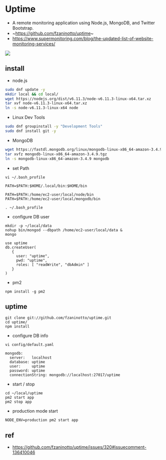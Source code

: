 # Uptime
- A remote monitoring application using Node.js, MongoDB, and Twitter Bootstrap.
- ~https://github.com/fzaninotto/uptime~
- https://www.supermonitoring.com/blog/the-updated-list-of-website-monitoring-services/
<img src="https://camo.githubusercontent.com/4f3f0f0b79d15372f3a89e5f9085cade4bffb064/68747470733a2f2f7261772e6769746875622e636f6d2f667a616e696e6f74746f2f757074696d652f646f776e6c6f6164732f636865636b5f64657461696c732e706e67" />

## install

- node.js
```sh
sudo dnf update -y
mkdir local && cd local/
wget https://nodejs.org/dist/v6.11.3/node-v6.11.3-linux-x64.tar.xz
tar xvf node-v6.11.3-linux-x64.tar.xz
ln -s node-v6.11.3-linux-x64 node
```

- Linux Dev Tools

```sh
sudo dnf groupinstall -y "Development Tools"
sudo dnf install git -y
```

- MongoDB

```sh
wget https://fastdl.mongodb.org/linux/mongodb-linux-x86_64-amazon-3.4.9.tgz
tar xvfz mongodb-linux-x86_64-amazon-3.4.9.tgz
ln -s mongodb-linux-x86_64-amazon-3.4.9 mongodb
```

- set Path

```
vi ~/.bash_profile
```

```
PATH=$PATH:$HOME/.local/bin:$HOME/bin

PATH=$PATH:/home/ec2-user/local/node/bin
PATH=$PATH:/home/ec2-user/local/mongodb/bin
```

```
. ~/.bash_profile
```

- configure DB user

```
mkdir -p ~/local/data
nohup bin/mongod --dbpath /home/ec2-user/local/data &
mongo
```

```
use uptime
db.createUser(
   {
     user: "uptime",
     pwd: "uptime",
     roles: [ "readWrite", "dbAdmin" ]
   }
)
```

- pm2

```
npm install -g pm2
```

## uptime

```
git clone git://github.com/fzaninotto/uptime.git
cd uptime/
npm install
```

- configure DB info

```
vi config/default.yaml
```

```
mongodb:
  server:   localhost
  database: uptime
  user:     uptime
  password: uptime
  connectionString: mongodb://localhost:27017/uptime
```

- start / stop

```
cd ~/local/uptime
pm2 start app
pm2 stop app
```

- production mode start

```
NODE_ENV=production pm2 start app
```

## ref
- https://github.com/fzaninotto/uptime/issues/320#issuecomment-136410046
